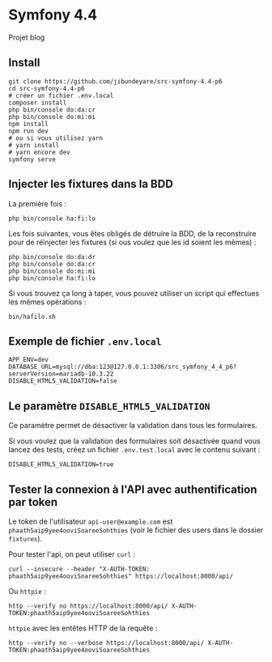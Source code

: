 # Symfony 4.4

Projet blog

## Install

    git clone https://github.com/jibundeyare/src-symfony-4.4-p6
    cd src-symfony-4.4-p6
    # créer un fichier .env.local
    composer install
    php bin/console do:da:cr
    php bin/console do:mi:mi
    npm install
    npm run dev
    # ou si vous utilisez yarn
    # yarn install
    # yarn encore dev
    symfony serve

## Injecter les fixtures dans la BDD

La première fois :

    php bin/console ha:fi:lo

Les fois suivantes, vous êtes obligés de détruire la BDD, de la reconstruire pour de réinjecter les fixtures (si ous voulez que les id soient les mêmes) :

    php bin/console do:da:dr
    php bin/console do:da:cr
    php bin/console do:mi:mi
    php bin/console ha:fi:lo

Si vous trouvez ça long à taper, vous pouvez utiliser un script qui effectues les mêmes opérations :

    bin/hafilo.sh

## Exemple de fichier `.env.local`

    APP_ENV=dev
    DATABASE_URL=mysql://dba:123@127.0.0.1:3306/src_symfony_4_4_p6?serverVersion=mariadb-10.3.22
    DISABLE_HTML5_VALIDATION=false

## Le paramètre `DISABLE_HTML5_VALIDATION`

Ce paramètre permet de désactiver la validation dans tous les formulaires.

Si vous voulez que la validation des formulaires soit désactivée quand vous lancez des tests, créez un fichier `.env.test.local` avec le contenu suivant :

    DISABLE_HTML5_VALIDATION=true

## Tester la connexion à l'API avec authentification par token

Le token de l'utilisateur `api-user@example.com` est `phaath5aip9yee4ooviSoareeSohthies` (voir le fichier des users dans le dossier `fixtures`).

Pour tester l'api, on peut utiliser `curl` :

    curl --insecure --header "X-AUTH-TOKEN: phaath5aip9yee4ooviSoareeSohthies" https://localhost:8000/api/

Ou `httpie` :

    http --verify no https://localhost:8000/api/ X-AUTH-TOKEN:phaath5aip9yee4ooviSoareeSohthies

`httpie` avec les entêtes HTTP de la requête :

    http --verify no --verbose https://localhost:8000/api/ X-AUTH-TOKEN:phaath5aip9yee4ooviSoareeSohthies

